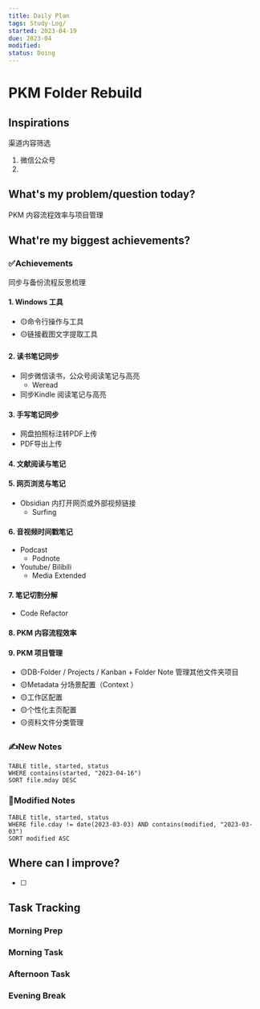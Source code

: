 ```yaml
---
title: Daily Plan
tags: Study-Log/
started: 2023-04-19
due: 2023-04
modified: 
status: Doing
---
```

# PKM Folder Rebuild 
## Inspirations
渠道内容筛选
1. 微信公众号
2. 
## What's my problem/question today?
PKM 内容流程效率与项目管理
## What're my biggest achievements?
### ✅Achievements
同步与备份流程反思梳理
#### 1. Windows 工具
- 🟡命令行操作与工具
- 🟡链接截图文字提取工具
#### 2. 读书笔记同步
- 同步微信读书，公众号阅读笔记与高亮
	- Weread
- 同步Kindle 阅读笔记与高亮
#### 3. 手写笔记同步
- 网盘拍照标注转PDF上传
- PDF导出上传
#### 4. 文献阅读与笔记

#### 5. 网页浏览与笔记
- Obsidian 内打开网页或外部视频链接
	- Surfing 
#### 6. 音视频时间戳笔记
- Podcast 
	- Podnote
- Youtube/ Bilibili 
	- Media Extended 
#### 7. 笔记切割分解
- Code Refactor
#### 8. PKM 内容流程效率
#### 9. PKM 项目管理
- 🟡DB-Folder / Projects / Kanban + Folder Note 管理其他文件夹项目
- 🟡Metadata 分场景配置（Context ）
- 🟡工作区配置
- 🟡个性化主页配置
- 🟡资料文件分类管理
### ✍️New Notes

```dataview
TABLE title, started, status
WHERE contains(started, "2023-04-16")
SORT file.mday DESC
```

### 📝Modified Notes

```dataview
TABLE title, started, status
WHERE file.cday != date(2023-03-03) AND contains(modified, "2023-03-03")
SORT modified ASC
```

## Where can I improve?
- [ ] 
## Task Tracking
### Morning Prep

### Morning Task

### Afternoon Task

### Evening Break
